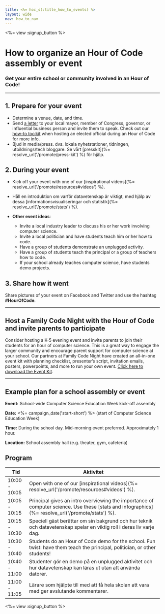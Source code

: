 ```yaml
---
title: <%= hoc_s(:title_how_to_events) %>
layout: wide
nav: how_to_nav
---
```

<%= view :signup_button %>

# How to organize an Hour of Code assembly or event

### Get your entire school or community involved in an Hour of Code!

* * *

## 1. Prepare for your event

- Determine a venue, date, and time.
- Send [a letter](https://hourofcode.com/promote/resources#sample-emails) to your local mayor, member of Congress, governor, or influential business person and invite them to speak. Check out our [how-to toolkit](%=localized_file('/files/elected-official.pdf')%) when hosting an elected official during an Hour of Code for more info.
- Bjud in media/press. dvs. lokala nyhetstationer, tidningen, utbildnings/tech bloggare. Se vårt [presskit](%= resolve_url('/promote/press-kit') %) för hjälp.

## 2. During your event

- Kick off your event with one of our [inspirational videos](%= resolve_url('/promote/resources#videos') %).
- Håll en introduktion om varför datavetenskap är viktigt, med hjälp av dessa [informationsvisualiseringar och statistik](%= resolve_url('/promote/stats') %).   
      
    
- **Other event ideas**: 
    - Invite a local industry leader to discuss his or her work involving computer science.
    - Invite a local politician and have students teach him or her how to code.
    - Have a group of students demonstrate an unplugged activity.
    - Have a group of students teach the principal or a group of teachers how to code.
    - If your school already teaches computer science, have students demo projects.

## 3. Share how it went

Share pictures of your event on Facebook and Twitter and use the hashtag **#HourOfCode**.

* * *

## Host a Family Code Night with the Hour of Code and invite parents to participate

Consider hosting a K-5 evening event and invite parents to join their students for an hour of computer science. This is a great way to engage the larger community and encourage parent support for computer science at your school. Our partners at Family Code Night have created an all-in-one event kit with planning checklist, presenter’s script, invitation emails, posters, powerpoints, and more to run your own event. [Click here to download the Event Kit](http://www.familycodenight.org/DownloadCodeDotOrg.html).

* * *

## Example plan for a school assembly or event

**Event:** School-wide Computer Science Education Week kick-off assembly

**Date:** <%= campaign_date('start-short') %> (start of Computer Science Education Week)

**Time:** During the school day. Mid-morning event preferred. Approximately 1 hour.

**Location:** School assembly hall (e.g. theater, gym, cafeteria)

## Program

| Tid           | Aktivitet                                                                                                                                        |
| ------------- | ------------------------------------------------------------------------------------------------------------------------------------------------ |
| 10:00 - 10:05 | Open with one of our [inspirational videos](%= resolve_url('/promote/resources#videos') %).                                                      |
| 10:05 - 10:15 | Principal gives an intro overviewing the importance of computer science. Use these [stats and infographics](%= resolve_url('/promote/stats') %). |
| 10:15 - 10:30 | Speciell gäst berättar om sin bakgrund och hur teknik och datavetenskap spelar en viktig roll i deras liv varje dag.                             |
| 10:30 - 10:40 | Students do an Hour of Code demo for the school. Fun twist: have them teach the principal, politician, or other students!                        |
| 10:40 - 11:00 | Studenter gör en demo på en unplugged aktivitet och hur datavetenskap kan läras ut utan att använda datorer.                                     |
| 11:00 - 11:05 | Lärare som hjälpte till med att få hela skolan att vara med ger avslutande kommentarer.                                                          |

<%= view :signup_button %>